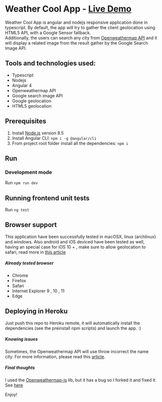 # Weather Cool App - [Live Demo](https://weathercoolapp.herokuapp.com/)
Weather Cool App is angular and nodejs responsive application done in typescript. By default, the app will try to gather the client geolocation using HTML5 API, with a Google Sensor fallback.  
Additionally, the users can search any city from [Openweathermap API](https://openweathermap.org/api) and it will display a related image from the result gather by the Google Search Image API.

## Tools and technologies used:
* Typescript
* Nodejs
* Angular 4
* Openweathermap API
* Google search image API
* Google geolocation
* HTML5 geolocation

## Prerequisites
1. Install [Node.js](https://nodejs.org) version 8.5
2. Install Angular CLI: `npm i -g @angular/cli`
3. From project root folder install all the dependencies: `npm i`

## Run
### Development mode
Run `npm run dev`

## Running frontend unit tests
Run `ng test`


## Browser support
This application have been successfully tested in macOSX, linux (archlinux) and windows. Also android and iOS deviced have been tested as well, having an special case for iOS 10 + , make sure to allow geolocation to safari, read more in [this article](https://stackoverflow.com/questions/10422322/location-services-in-mobile-safari-dont-allow-is-saved-forever-even-with-re) 

##### Already tested browser
* Chrome
* Firefox
* Safari
* Internet Explorer 9 , 10 , 11
* Edge

## Deploying in Heroku
Just push this repo to Heroku remote, it will automatically install the dependencies (see the preinstall npm scripts) and launch the app. :)

##### Knowing issues
Sometimes, the Openweathermap API will use throw incorrect the name city. For more information, please read this [article](https://openweathermap.org/faq).

##### Final thoughts
I used the [Openweathermap-js](https://github.com/edpiburkhart/openweathermap-js) lib, but it has a bug so I forked it and fixed it. See [here](https://github.com/empanadacosmica/openweathermap-js)


Enjoy!


